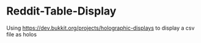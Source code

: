 # Reddit-Table-Display
Using https://dev.bukkit.org/projects/holographic-displays to display a csv file as holos

